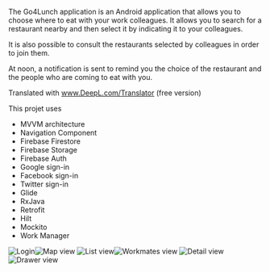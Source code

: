 The Go4Lunch application is an Android application that allows you to choose where to eat with your work colleagues.
It allows you to search for a restaurant nearby and then select it by indicating it to your colleagues.

It is also possible to consult the restaurants selected by colleagues in order to join them.

At noon, a notification is sent to remind you the choice of the restaurant and the people who are coming to eat with you.

Translated with www.DeepL.com/Translator (free version)

This projet uses

- MVVM architecture
- Navigation Component
- Firebase Firestore
- Firebase Storage
- Firebase Auth
- Google sign-in
- Facebook sign-in
- Twitter sign-in
- Glide
- RxJava
- Retrofit
- Hilt
- Mockito
- Work Manager


![Login](screenshots/login.png "Login")![Map view](screenshots/map_view.png "Map view")
![List view](screenshots/list_view.png "List view")![Workmates view](screenshots/workmates_view.png "Workmates view")
![Detail view](screenshots/details_view.png "Details view")![Drawer view](screenshots/drawer_view.png "drawer_view")
